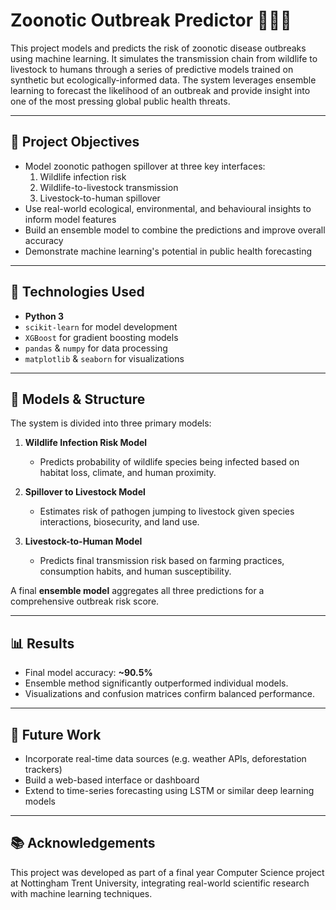 # Zoonotic Outbreak Predictor 🦠🔬🤖

This project models and predicts the risk of zoonotic disease outbreaks using machine learning. It simulates the transmission chain from wildlife to livestock to humans through a series of predictive models trained on synthetic but ecologically-informed data. The system leverages ensemble learning to forecast the likelihood of an outbreak and provide insight into one of the most pressing global public health threats.

---

## 🚀 Project Objectives

- Model zoonotic pathogen spillover at three key interfaces:
  1. Wildlife infection risk
  2. Wildlife-to-livestock transmission
  3. Livestock-to-human spillover
- Use real-world ecological, environmental, and behavioural insights to inform model features
- Build an ensemble model to combine the predictions and improve overall accuracy
- Demonstrate machine learning's potential in public health forecasting

---

## 🧠 Technologies Used

- **Python 3**
- `scikit-learn` for model development
- `XGBoost` for gradient boosting models
- `pandas` & `numpy` for data processing
- `matplotlib` & `seaborn` for visualizations

---

## 🧪 Models & Structure

The system is divided into three primary models:

1. **Wildlife Infection Risk Model**
   - Predicts probability of wildlife species being infected based on habitat loss, climate, and human proximity.

2. **Spillover to Livestock Model**
   - Estimates risk of pathogen jumping to livestock given species interactions, biosecurity, and land use.

3. **Livestock-to-Human Model**
   - Predicts final transmission risk based on farming practices, consumption habits, and human susceptibility.

A final **ensemble model** aggregates all three predictions for a comprehensive outbreak risk score.

---

## 📊 Results

- Final model accuracy: **~90.5%**
- Ensemble method significantly outperformed individual models.
- Visualizations and confusion matrices confirm balanced performance.

---

## 🔭 Future Work

- Incorporate real-time data sources (e.g. weather APIs, deforestation trackers)
- Build a web-based interface or dashboard
- Extend to time-series forecasting using LSTM or similar deep learning models

---

## 📚 Acknowledgements

This project was developed as part of a final year Computer Science project at Nottingham Trent University, integrating real-world scientific research with machine learning techniques.


